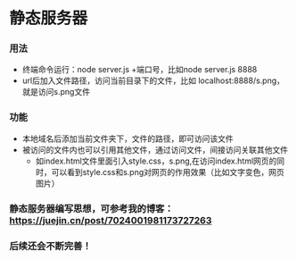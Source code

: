 # 静态服务器
###  用法
- 终端命令运行：node server.js +端口号，比如node server.js 8888
- url后加入文件路径，访问当前目录下的文件，比如 localhost:8888/s.png，就是访问s.png文件
  
### 功能
 - 本地域名后添加当前文件夹下，文件的路径，即可访问该文件
 - 被访问的文件内也可以引用其他文件，通过访问文件，间接访问关联其他文件
    - 如index.html文件里面引入style.css，s.png,在访问index.html网页的同时，可以看到style.css和s.png对网页的作用效果（比如文字变色，网页图片）
### 静态服务器编写思想，可参考我的博客：https://juejin.cn/post/7024001981173727263
### 后续还会不断完善！

